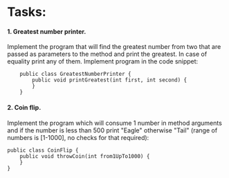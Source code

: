 # Tasks:

#### 1. Greatest number printer.
Implement the program that will find the greatest number from two that are passed as
parameters to the method and print the greatest. In case of equality print any of them. Implement program in the code
snippet:


        public class GreatestNumberPrinter {
            public void printGreatest(int first, int second) {
            }
        }

#### 2. Coin flip.
Implement the program which will consume 1 number in method arguments and if the number is less than 500
print "Eagle" otherwise "Tail" (range of numbers is [1-1000], no checks for that required):


    public class CoinFlip {
        public void throwCoin(int from1UpTo1000) {
        }
    }
